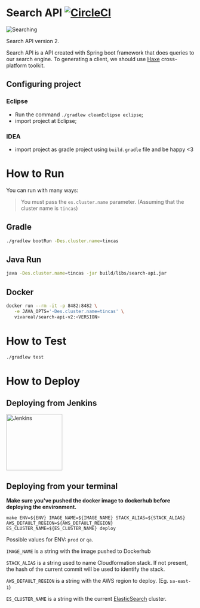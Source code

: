 # Search API [![CircleCI](https://circleci.com/gh/VivaReal/search-api/tree/master.svg?&style=shield&circle-token=ba04762cae23d66aa73b715ef66562f0928dfafb)](https://circleci.com/gh/VivaReal/search-api/tree/master)

![Searching](https://github.com/VivaReal/search-api/raw/master/src/main/resources/static/house-search.jpg "House Searching")

Search API version 2.

Search API is a API created with Spring boot framework that does queries to our search engine. To generating a client, we should use [Haxe](https://haxe.org) cross-platform toolkit.

## Configuring project

### Eclipse

- Run the command `./gradlew cleanEclipse eclipse`;
- import project at Eclipse;

### IDEA

- import project as gradle project using `build.gradle` file and be happy <3

# How to Run

You can run with many ways:

> You must pass the `es.cluster.name` parameter. (Assuming that the cluster name is `tincas`)

## Gradle

```sh
./gradlew bootRun -Des.cluster.name=tincas
```

## Java Run

```sh
java -Des.cluster.name=tincas -jar build/libs/search-api.jar
```

## Docker

```sh
docker run --rm -it -p 8482:8482 \
   -e JAVA_OPTS='-Des.cluster.name=tincas' \
   vivareal/search-api-v2:<VERSION>
```

# How to Test

```sh
./gradlew test
```

# How to Deploy

## Deploying from Jenkins
 
<a href="http://jenkins.vivareal.com/view/SEARCH-API/job/SEARCH_API_V2_PROD/build?delay=0sec">
  <img src="http://ftp-chi.osuosl.org/pub/jenkins/art/jenkins-logo/logo+title.svg" alt="Jenkins" width="150">
</a> 

## Deploying from your terminal

**Make sure you've pushed the docker image to dockerhub before deploying the environment.**

```
make ENV=${ENV} IMAGE_NAME=${IMAGE_NAME} STACK_ALIAS=${STACK_ALIAS} AWS_DEFAULT_REGION=${AWS_DEFAULT_REGION} ES_CLUSTER_NAME=${ES_CLUSTER_NAME} deploy
```

Possible values for ENV: `prod` or `qa`.

`IMAGE_NAME` is a string with the image pushed to Dockerhub

`STACK_ALIAS` is a string used to name Cloudformation stack. If not present, the hash of the current commit will be used to identify the stack.

`AWS_DEFAULT_REGION` is a string with the AWS region to deploy. (Eg. `sa-east-1`)

`ES_CLUSTER_NAME` is a string with the current [ElasticSearch](https://github.com/VivaReal/search-es) cluster.
